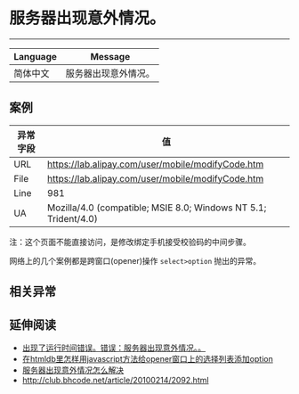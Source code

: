 
# 服务器出现意外情况。

----

| Language | Message              |
|----------|----------------------|
| 简体中文 | 服务器出现意外情况。 |

## 案例

| 异常字段 | 值                                                              |
|----------|-----------------------------------------------------------------|
| URL      | https://lab.alipay.com/user/mobile/modifyCode.htm               |
| File     | https://lab.alipay.com/user/mobile/modifyCode.htm               |
| Line     | 981                                                             |
| UA       | Mozilla/4.0 (compatible; MSIE 8.0; Windows NT 5.1; Trident/4.0) |

注：这个页面不能直接访问，是修改绑定手机接受校验码的中间步骤。

网络上的几个案例都是跨窗口(opener)操作 `select>option` 抛出的异常。


## 相关异常


## 延伸阅读

* [出现了运行时间错误。错误：服务器出现意外情况。。](http://bbs.blueidea.com/thread-2190319-1-1222.html)
* [在htmldb里怎样用javascript方法给opener窗口上的选择列表添加option](http://jack-chen10.blog.163.com/blog/static/6775128200911305111960/)
* [服务器出现意外情况怎么解决](http://topic.csdn.net/t/20021026/15/1127278.html)
* http://club.bhcode.net/article/20100214/2092.html
